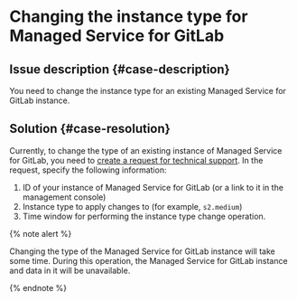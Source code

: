 # Changing the instance type for Managed Service for GitLab



## Issue description {#case-description}

You need to change the instance type for an existing Managed Service for GitLab instance.

## Solution {#case-resolution}

Currently, to change the type of an existing instance of Managed Service for GitLab, you need to [create a request for technical support](https://console.cloud.yandex.ru/support?section=contact).
In the request, specify the following information:

1. ID of your instance of Managed Service for GitLab (or a link to it in the management console)
2. Instance type to apply changes to (for example, `s2.medium`)
3. Time window for performing the instance type change operation.

{% note alert %}

Changing the type of the Managed Service for GitLab instance will take some time.
During this operation, the Managed Service for GitLab instance and data in it will be unavailable.

{% endnote %}
